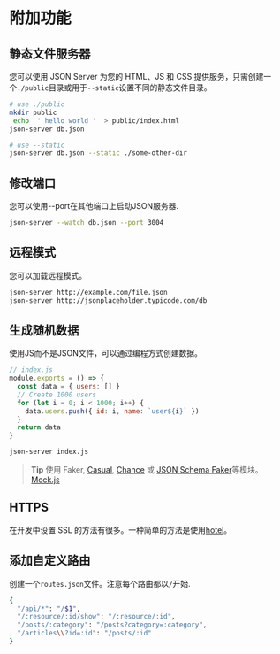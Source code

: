 # 附加功能
## 静态文件服务器
您可以使用 JSON Server 为您的 HTML、JS 和 CSS 提供服务，只需创建一个`./public`目录或用于`--static`设置不同的静态文件目录。
```bash
# use ./public
mkdir public
 echo  ' hello world '  > public/index.html
json-server db.json
```

```bash
# use --static
json-server db.json --static ./some-other-dir
```

## 修改端口
您可以使用--port在其他端口上启动JSON服务器.
```bash
json-server --watch db.json --port 3004
```

## 远程模式
您可以加载远程模式。
```bash
json-server http://example.com/file.json
json-server http://jsonplaceholder.typicode.com/db
```

## 生成随机数据
使用JS而不是JSON文件，可以通过编程方式创建数据。
```js
// index.js
module.exports = () => {
  const data = { users: [] }
  // Create 1000 users
  for (let i = 0; i < 1000; i++) {
    data.users.push({ id: i, name: `user${i}` })
  }
  return data
}
```

```bash
json-server index.js
```

> **Tip** 使用 Faker, [Casual](https://github.com/boo1ean/casual), [Chance](https://github.com/chancejs/chancejs) 或 [JSON Schema Faker](https://github.com/json-schema-faker/json-schema-faker)等模块。[Mock.js](http://mockjs.com/)


## HTTPS
在开发中设置 SSL 的方法有很多。一种简单的方法是使用[hotel](https://github.com/typicode/hotel)。

## 添加自定义路由
创建一个`routes.json`文件。注意每个路由都以`/`开始.
```bash
{
  "/api/*": "/$1",
  "/:resource/:id/show": "/:resource/:id",
  "/posts/:category": "/posts?category=:category",
  "/articles\\?id=:id": "/posts/:id"
}
```